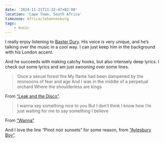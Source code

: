 ```yaml
---
date: '2024-11-21T11:32:47+02:00'
location: 'Cape Town, South Africa'
timezone: Africa/Johannesburg
tags:
    - music
---
```

I really enjoy listening to [Baxter Dury](https://open.spotify.com/artist/0EgHhNmWcjusA7F2heSD0O?si=466acd96cf514737). His voice is very unique, and he’s talking over the music in a cool way. I can just keep him in the background with his London accent.

And he succeeds with making catchy hooks, but also intensely deep lyrics. I check out some lyrics and am just *swooning* over some lines.

> Once a sexual forest fire
> My flame had been dampened by the monsoons of fear and age
> And I was in the middle of a perpetual orchard
> Where the shoulderless are kings

From [“Leak and the Disco”](https://open.spotify.com/track/3v8lVgXw0gsBwfYB4bwytq?si=3a3024eca947477e).

> I wanna say something nice to you
> But I don’t think I know how
> I’m just waiting for me to say something I believe

From [“Wanna”](https://open.spotify.com/track/4AENHj2u09XOYMkzwNlp4R?si=90d62aeda3564c37).

And I love the line “Pinot noir sunsets” for some reason, from [“Aylesbury Boy”](https://open.spotify.com/track/2JxopaaLlPWM991AJLYjRW?si=230b898d16954028).

